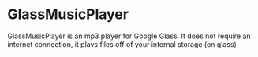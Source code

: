 GlassMusicPlayer
================
GlassMusicPlayer is an mp3 player for Google Glass. It does not require an internet connection, it plays files off of your internal storage (on glass)
